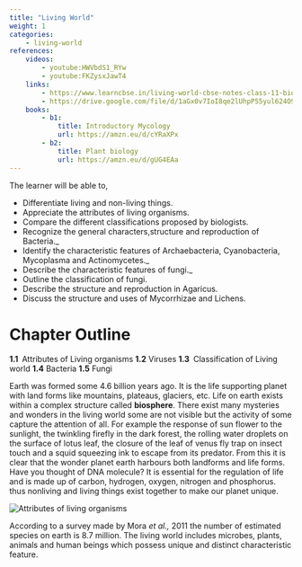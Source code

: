 ```yaml
---
title: "Living World"
weight: 1
categories:
    - living-world
references:
    videos:
        - youtube:HWVbdS1_RYw
        - youtube:FKZysxJawT4
    links:
        - https://www.learncbse.in/living-world-cbse-notes-class-11-biology/
        - https://drive.google.com/file/d/1aGx0v7IoI8qe2lUhpP55yul624O9egHm/view
    books:
        - b1:
            title: Introductory Mycology
            url: https://amzn.eu/d/cYRaXPx
        - b2:
            title: Plant biology
            url: https://amzn.eu/d/gUG4EAa
---
```


The learner will be able to,

- Differentiate living and non-living things.
- Appreciate the attributes of living organisms.
- Compare the different classifications proposed by biologists.
- Recognize the general characters,structure and reproduction of Bacteria.\_
- Identify the characteristic features of Archaebacteria, Cyanobacteria, Mycoplasma and Actinomycetes.\_
- Describe the characteristic features of fungi.\_
- Outline the classification of fungi.
- Describe the structure and reproduction in Agaricus.
- Discuss the structure and uses of Mycorrhizae and Lichens.

# Chapter Outline

**1.1** Attributes of Living organisms
**1.2** Viruses
**1.3** Classification of Living world
**1.4** Bacteria
**1.5** Fungi

Earth was formed some 4.6 billion years ago. It is the life supporting planet with land forms like mountains, plateaus, glaciers, etc. Life on earth exists within a complex structure called **biosphere**. There exist many mysteries and wonders in the living world some are not visible but the activity of some capture the attention of all. For example the response of sun flower to the sunlight, the twinkling firefly in the dark forest, the rolling water droplets on the surface of lotus leaf, the closure of the leaf of venus fly trap on insect touch and a squid squeezing ink to escape from its predator. From this it is clear that the wonder planet earth harbours both landforms and life forms. Have you thought of DNA molecule? It is essential for the regulation of life and is made up of carbon, hydrogen, oxygen, nitrogen and phosphorus. thus nonliving and living things exist together to make our planet unique.

![ Attributes of living organisms](1.1.png)

According to a survey made by Mora _et al.,_ 2011 the number of estimated species on earth is 8.7 million. The living world includes microbes, plants, animals and human beings which possess unique and distinct characteristic feature.
